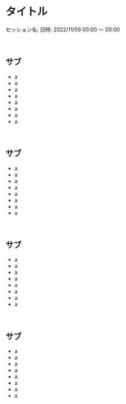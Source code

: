 # タイトル

セッション名: 
日時: 2022/11/09 00:00 〜 00:00

<br>

## サブ

- a
- a
- a
- a
- a
- a
- a
- a

<br>

## サブ

- a
- a
- a
- a
- a
- a
- a
- a

<br>

## サブ

- a
- a
- a
- a
- a
- a
- a
- a

<br>

## サブ

- a
- a
- a
- a
- a
- a
- a
- a

<br>

